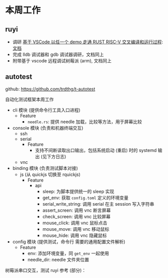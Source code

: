# 本周工作

## ruyi

- 调研 [基于 VSCode 以任一个 demo 走通 RUST RISC-V 交叉编译和运行过程](https://github.com/ruyisdk/pmd/issues/7): [文档](../doc/ruyi/vscode-rust.md)
- 完成 lldb 调试器和 gdb 调试器调研，文档同上
- 附带基于 vscode 远程调试树莓派 (arm), 文档同上

## autotest

github: <https://github.com/trdthg/t-autotest>

自动化测试框架本周工作

- cli 模块 (提供命令行工具入口进程)
  - Feature
    - `needle.rs`: 提供 needle 加载，比较等方法，用于屏幕比较
- console 模块 (负责和机器终端交互)
  - ssh
  - serial
    - Feature
      - 支持不间断读取出口输出，包括系统启动 (重启) 时的 systemd 输出 (见下方日志)
  - vnc
- binding 模块 (负责测试脚本对接)
  - js (从 quickjs 切换至 rquickjs)
    - Feature
      - api
        - sleep: 为脚本提供统一的 sleep 实现
        - get_env: 获取 `config.toml` 定义的环境变量
        - serial_write_string: 调用 serial 在主 session 写入字符串
        - assert_screen: 调用 vnc 断言屏幕
        - check_screen: 调用 vnc 比较屏幕
        - mouse_click: 调用 vnc 鼠标点击
        - mouse_move: 调用 vnc 移动鼠标
        - mouse_hide: 调用 vnc 隐藏鼠标
- config 模块 (提供测试，命令行 需要的通用配置文件解析)
  - Feature
    - env: 添加环境变量，同 `get_env` 一起使用
    - needle_dir: needle 文件夹位置

树莓派串口交互，测试 ruyi 参考 (部分)：
